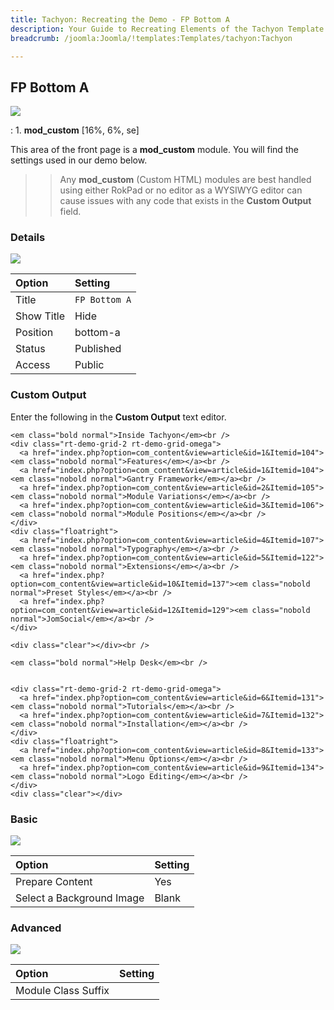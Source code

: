 ```yaml
---
title: Tachyon: Recreating the Demo - FP Bottom A
description: Your Guide to Recreating Elements of the Tachyon Template for Joomla
breadcrumb: /joomla:Joomla/!templates:Templates/tachyon:Tachyon

---
```


FP Bottom A
-----

![][demo]

:   1. **mod_custom** [16%, 6%, se]

This area of the front page is a **mod_custom** module. You will find the settings used in our demo below.

>> Any **mod_custom** (Custom HTML) modules are best handled using either RokPad or no editor as a WYSIWYG editor can cause issues with any code that exists in the **Custom Output** field.

### Details

![][demo2]

| Option     | Setting       |  
| :--------- | :------------ |  
| Title      | `FP Bottom A` |  
| Show Title | Hide          |  
| Position   | bottom-a      |  
| Status     | Published     |  
| Access     | Public        |  

### Custom Output

Enter the following in the **Custom Output** text editor.

~~~
<em class="bold normal">Inside Tachyon</em><br />
<div class="rt-demo-grid-2 rt-demo-grid-omega">
  <a href="index.php?option=com_content&view=article&id=1&Itemid=104"><em class="nobold normal">Features</em></a><br />
  <a href="index.php?option=com_content&view=article&id=1&Itemid=104"><em class="nobold normal">Gantry Framework</em></a><br />
  <a href="index.php?option=com_content&view=article&id=2&Itemid=105"><em class="nobold normal">Module Variations</em></a><br />
  <a href="index.php?option=com_content&view=article&id=3&Itemid=106"><em class="nobold normal">Module Positions</em></a><br />
</div>
<div class="floatright">
  <a href="index.php?option=com_content&view=article&id=4&Itemid=107"><em class="nobold normal">Typography</em></a><br />
  <a href="index.php?option=com_content&view=article&id=5&Itemid=122"><em class="nobold normal">Extensions</em></a><br />
  <a href="index.php?option=com_content&view=article&id=10&Itemid=137"><em class="nobold normal">Preset Styles</em></a><br />
  <a href="index.php?option=com_content&view=article&id=12&Itemid=129"><em class="nobold normal">JomSocial</em></a><br />
</div>

<div class="clear"></div><br />

<em class="bold normal">Help Desk</em><br />


<div class="rt-demo-grid-2 rt-demo-grid-omega">
  <a href="index.php?option=com_content&view=article&id=6&Itemid=131"><em class="nobold normal">Tutorials</em></a><br />
  <a href="index.php?option=com_content&view=article&id=7&Itemid=132"><em class="nobold normal">Installation</em></a><br />
</div>
<div class="floatright">
  <a href="index.php?option=com_content&view=article&id=8&Itemid=133"><em class="nobold normal">Menu Options</em></a><br />
  <a href="index.php?option=com_content&view=article&id=9&Itemid=134"><em class="nobold normal">Logo Editing</em></a><br />
</div>
<div class="clear"></div>
~~~

### Basic

![][demo3]

| Option                    | Setting |  
| :------------------------ | :------ |  
| Prepare Content           | Yes     |  
| Select a Background Image | Blank   |

### Advanced

![][demo4]

| Option              | Setting  |  
| :------------------ | :------- |  
| Module Class Suffix |          |  

[demo]: assets/demo_5.jpeg
[demo2]: assets/demo_7a.jpeg
[demo3]: assets/demo_7b.jpeg
[demo4]: assets/demo_7c.jpeg
